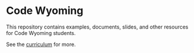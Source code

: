 # Code Wyoming
This repository contains examples, documents, slides, and other resources for Code Wyoming students.

See the [curriculum](curriculum.md "Curriculum") for more.
